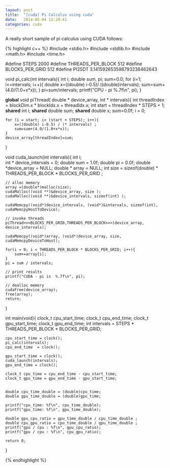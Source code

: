 ```yaml
---
layout: post
title:  "[cuda] Pi Calculus using cuda"
date:   2014-05-04 12:29:41
categories: cuda
---
```



A really short sample of pi calculus using CUDA follows:

{% highlight c++ %}
#include <stdio.h>
#include <stdlib.h>
#include <math.h>
#include <time.h>


#define STEPS           2000
#define THREADS_PER_BLOCK   512
#define BLOCKS_PER_GRID     512
#define PI25DT          3.141592653598793238462643

void pi_calc(int intervals){
    int  i;
    double sum, pi;
    sum=0.0;
    for (i=1; i<=intervals; i++){ 
        double x=((double) i-0.5)/ ((double)intervals);
        sum=sum+(4.0/(1.0+x*x));
    }
    pi=sum/intervals;
    printf("CPU - pi %.7f\n", pi);
}


__global__ void piThread( double * device_array, int * intervals){
    int threadIndex = blockDim.x * blockIdx.x + threadIdx.x;
    int start = threadIndex * STEPS + 1;
    __shared__ int i;
    __shared__ double sum;
    __shared__ double x;
    sum=0.0f;
    i = 0;
    
    for (i = start; i< (start + STEPS); i++){ 
        x=((double) i-0.5) / (* intervals) ;
        sum=sum+(4.0/(1.0+x*x));
    }
    device_array[threadIndex]=sum;
}

void cuda_launch(int intervals){
    int i;  
    int * device_intervals  = 0;
    double sum      = 1.0f;
    double pi       = 0.0f;
    double *device_array    = NULL;
    double * array      = NULL;
    int size        = sizeof(double) * THREADS_PER_BLOCK * BLOCKS_PER_GRID ;

    // alloc memory
    array =(double*)malloc(size);
    cudaMalloc((void **)&device_array, size );
    cudaMalloc((void **)&device_intervals, sizeof(int) );

    cudaMemcpy((void*)device_intervals, (void*)&intervals, sizeof(int), cudaMemcpyHostToDevice);    
    
    // invoke threads   
    piThread<<<BLOCKS_PER_GRID,THREADS_PER_BLOCK>>>(device_array, device_intervals);

    cudaMemcpy((void*)array, (void*)device_array, size, cudaMemcpyDeviceToHost);

    for(i = 0; i < THREADS_PER_BLOCK * BLOCKS_PER_GRID; i++){
        sum+=array[i];  
    }
    pi = sum / intervals;

    // print results
    printf("CUDA - pi is  %.7f\n", pi);

    // dealloc memory
    cudaFree(device_array);
    free(array);
    return;
}

int main(void){
    clock_t cpu_start_time;
    clock_t cpu_end_time;
    clock_t gpu_start_time;
    clock_t gpu_end_time;
    int intervals = STEPS * THREADS_PER_BLOCK * BLOCKS_PER_GRID;

    cpu_start_time = clock();
    pi_calc(intervals);
    cpu_end_time  = clock();

    gpu_start_time = clock();
    cuda_launch(intervals);
    gpu_end_time = clock();
    
    clock_t cpu_time = cpu_end_time - cpu_start_time;
    clock_t gpu_time = gpu_end_time - gpu_start_time;


    double cpu_time_double = (double)cpu_time;
    double gpu_time_double = (double)gpu_time;

    printf("cpu_time: %f\n", cpu_time_double);
    printf("gpu_time: %f\n", gpu_time_double);
    
    double gpu_cpu_ratio = gpu_time_double / cpu_time_double ;
    double cpu_gpu_ratio = cpu_time_double / gpu_time_double ;
    printf("gpu / cpu : %f\n", gpu_cpu_ratio);  
    printf("gpu / cpu : %f\n", cpu_gpu_ratio);      
        
    return 0;
}

{% endhighlight %} 
